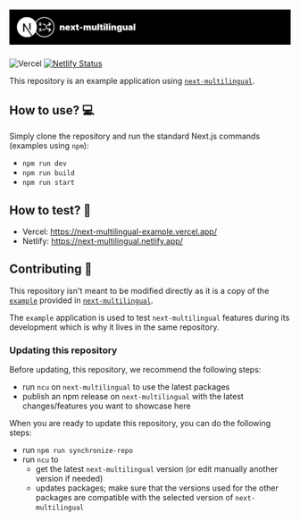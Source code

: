 # ![next-multilingual](./next-multilingual-banner.svg)

![Vercel](https://therealsujitk-vercel-badge.vercel.app/?app=next-multilingual-example)
[![Netlify Status](https://api.netlify.com/api/v1/badges/daa36264-dcf3-4a84-bfed-63af73e35adb/deploy-status)](https://app.netlify.com/sites/next-multilingual/deploys)

This repository is an example application using [`next-multilingual`](https://github.com/Avansai/next-multilingual).

## How to use? 💻

Simply clone the repository and run the standard Next.js commands (examples using `npm`):

- `npm run dev`
- `npm run build`
- `npm run start`

## How to test? 🧪

- Vercel: https://next-multilingual-example.vercel.app/
- Netlify: https://next-multilingual.netlify.app/

## Contributing 💨

This repository isn't meant to be modified directly as it is a copy of the [`example`](https://github.com/Avansai/next-multilingual/tree/main/example) provided in [`next-multilingual`](https://github.com/Avansai/next-multilingual).

The `example` application is used to test `next-multilingual` features during its development which is why it lives in the same repository.

### Updating this repository

Before updating, this repository, we recommend the following steps:

- run `ncu` on `next-multilingual` to use the latest packages
- publish an npm release on `next-multilingual` with the latest changes/features you want to showcase here

When you are ready to update this repository, you can do the following steps:

- run `npm run synchronize-repo`
- run `ncu` to
  - get the latest `next-multilingual` version (or edit manually another version if needed)
  - updates packages; make sure that the versions used for the other packages are compatible with the selected version of `next-multilingual`
